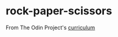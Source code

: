 # rock-paper-scissors
From The Odin Project's [curriculum](https://www.theodinproject.com/courses/web-development-101/lessons/rock-paper-scissors)
